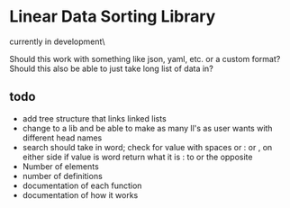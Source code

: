 # Linear Data Sorting Library
currently in development\

Should this work with something like json, yaml, etc. or a custom format?\
Should this also be able to just take long list of data in?

## todo
* add tree structure that links linked lists
* change to a lib and be able to make as many ll's as user wants with different
  head names
* search should take in word; check for value with spaces or : or , on either side
    if value is word return what it is : to or the opposite
* Number of elements
* number of definitions
* documentation of each function
* documentation of how it works
